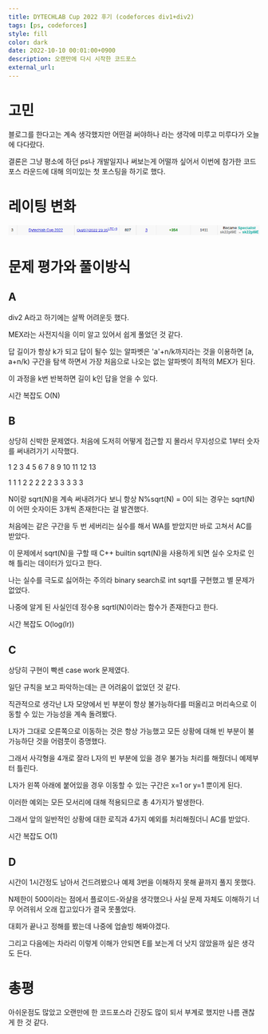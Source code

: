 ```yaml
---
title: DYTECHLAB Cup 2022 후기 (codeforces div1+div2)
tags: [ps, codeforces]
style: fill
color: dark
date: 2022-10-10 00:01:00+0900
description: 오랜만에 다시 시작한 코드포스
external_url:
---
```

# 고민
블로그를 한다고는 계속 생각했지만 어떤걸 써야하나 라는 생각에 미루고 미루다가 오늘에 다다랐다.

결론은 그냥 평소에 하던 ps나 개발일지나 써보는게 어떨까 싶어서 이번에 참가한 코드포스 라운드에 대해 의미있는 첫 포스팅을 하기로 했다.

# 레이팅 변화
![1](/assets/img/DYTECHLAB-Cup-2022/1.png)

# 문제 평가와 풀이방식
## A
div2 A라고 하기에는 살짝 어려운듯 했다.

MEX라는 사전지식을 이미 알고 있어서 쉽게 풀었던 것 같다.

답 길이가 항상 k가 되고 답이 될수 있는 알파벳은 'a'+n/k까지라는 것을 이용하면 [a, a+n/k) 구간을 탐색 하면서 가장 처음으로 나오는 없는 알파벳이 최적의 MEX가 된다.

이 과정을 k번 반복하면 길이 k인 답을 얻을 수 있다.

시간 복잡도 O(N)
## B
상당히 신박한 문제였다. 처음에 도저히 어떻게 접근할 지 몰라서 무지성으로 1부터 숫자를 써내려가기 시작했다.

1 2 3 4 5 6 7 8 9 10 11 12 13

1 1 1 2 2 2 2 2 3 3 3 3 3

N이랑 sqrt(N)을 계속 써내려가다 보니 항상 N%sqrt(N) = 0이 되는 경우는 sqrt(N)이 어떤 숫자이든 3개씩 존재한다는 걸 발견했다.

처음에는 같은 구간을 두 번 세버리는 실수를 해서 WA를 받았지만 바로 고쳐서 AC를 받았다.

이 문제에서 sqrt(N)을 구할 때 C++ builtin sqrt(N)을 사용하게 되면 실수 오차로 인해 틀리는 데이터가 있다고 한다.

나는 실수를 극도로 싫어하는 주의라 binary search로 int sqrt를 구현했고 별 문제가 없었다.

나중에 알게 된 사실인데 정수용 sqrtl(N)이라는 함수가 존재한다고 한다.

시간 복잡도 O(log(lr))
## C
상당히 구현이 빡센 case work 문제였다.

일단 규칙을 보고 파악하는데는 큰 어려움이 없었던 것 같다.

직관적으로 생각난 L자 모양에서 빈 부분이 항상 불가능하다를 떠올리고 머리속으로 이동할 수 있는 가능성을 계속 돌려봤다.

L자가 그대로 오른쪽으로 이동하는 것은 항상 가능했고 모든 상황에 대해 빈 부분이 불가능하단 것을 어렴풋이 증명했다.

그래서 사각형을 4개로 잘라 L자의 빈 부분에 있을 경우 불가능 처리를 해줬더니 예제부터 틀린다.

L자가 왼쪽 아래에 붙어있을 경우 이동할 수 있는 구간은 x=1 or y=1 뿐이게 된다.

이러한 예외는 모든 모서리에 대해 적용되므로 총 4가지가 발생한다.

그래서 앞의 일반적인 상황에 대한 로직과 4가지 예외를 처리해줬더니 AC를 받았다.

시간 복잡도 O(1)
## D
시간이 1시간정도 남아서 건드려봤으나 예제 3번을 이해하지 못해 끝까지 풀지 못했다.

N제한이 500이라는 점에서 플로이드-와샬을 생각했으나 사실 문제 자체도 이해하기 너무 어려워서 오래 잡고있다가 결국 못풀었다.

대회가 끝나고 정해를 봤는데 나중에 업솔빙 해봐야겠다.

그리고 다음에는 차라리 이렇게 이해가 안되면 E를 보는게 더 낫지 않았을까 싶은 생각도 든다.

# 총평
아쉬운점도 많았고 오랜만에 한 코드포스라 긴장도 많이 되서 부계로 했지만 나름 괜찮게 한 것 같다.